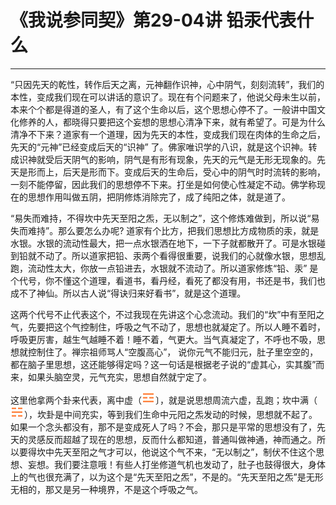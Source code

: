 # 《我说参同契》第29-04讲 铅汞代表什么

------

“只因先天的乾性，转作后天之离，元神翻作识神，心中阴气，刻刻流转”，我们的本性，变成我们现在可以讲话的意识了。现在有个问题来了，他说父母未生以前，本来个个都是得道的圣人，有了这个生命以后，这个思想心停不了。一般讲中国文化修养的人，都晓得只要把这个妄想的思想心清净下来，就有希望了。可是为什么清净不下来？道家有一个道理，因为先天的本性，变成我们现在肉体的生命之后，先天的“元神”已经变成后天的“识神” 了。佛家唯识学的八识，就是这个识神。转成识神就受后天阴气的影响，阴气是有形有现象，先天的元气是无形无现象的。先天是形而上，后天是形而下。变成后天的生命后，受心中的阴气时时流转的影响，一刻不能停留，因此我们的思想停不下来。打坐是如何使心性凝定不动。佛学称现在的思想作用叫做五阴，把阴修炼消除完了，成了纯阳之体，就是道了。

“易失而难持，不得坎中先天至阳之炁，无以制之”，这个修炼难做到，所以说“易失而难持”。那么要怎么办呢? 道家有个比方，把我们思想比方成物质的汞，就是水银。水银的流动性最大，把一点水银洒在地下，一下子就都散开了。可是水银碰到铅就不动了。所以道家把铅、汞两个看得很重要，说我们的心就像水银，思想乱跑，流动性太大，你放一点铅进去，水银就不流动了。所以道家修炼“铅、汞” 是个代号，你不懂这个道理，看道书，看丹经，看死了都没有用，书还是书，我们也成不了神仙。所以古人说“得诀归来好看书”，就是这个道理。

这两个代号不止代表这个，不过我现在先讲这个心念流动。我们的“坎”中有至阳之气，先要把这个气控制住，呼吸之气不动了，思想也就凝定了。所以人睡不着时，呼吸更厉害，越生气越睡不着！睡不着，气更大。当气真凝定了，不呼也不吸，思想就控制住了。禅宗祖师骂人“空腹高心”， 说你元气不能归元，肚子里空空的，都在脑子里思想，这还能够得定吗？这一句话是根据老子说的“虚其心，实其腹”而来，如果头脑空灵，元气充实，思想自然就宁定了。

这里他拿两个卦来代表，离中虚（![img](%E9%93%85%E6%B1%9E%E4%BB%A3%E8%A1%A8%E4%BB%80%E4%B9%88/guaRed3.png)〕，就是说思想周流六虚，乱跑；坎中满（![img](%E9%93%85%E6%B1%9E%E4%BB%A3%E8%A1%A8%E4%BB%80%E4%B9%88/guaRed6.png)），坎卦是中间充实，等到我们生命中元阳之炁发动的时候，思想就不起了。如果一个念头都没有，那不是变成死人了吗？不会，那只是平常的思想没有了，先天的灵感反而超越了现在的思想，反而什么都知道，普通叫做神通，神而通之。所以要得坎中先天至阳之气才可以，他说这个气不来，“无以制之”，制伏不住这个思想、妄想。我们要注意哦！有些人打坐修道气机也发动了，肚子也鼓得很大，身体上的气也很充满了，以为这个是“先天至阳之炁”，不是的。“先天至阳之炁”是无形无相的，那又是另一种境界，不是这个呼吸之气。